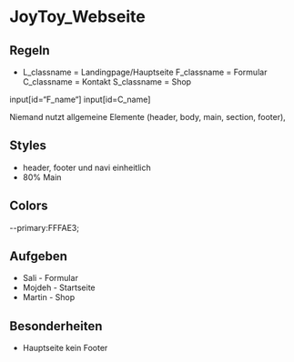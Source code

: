 # JoyToy_Webseite

## Regeln
- L_classname = Landingpage/Hauptseite
F_classname = Formular
C_classname = Kontakt
S_classname = Shop

input[id=“F_name“] input[id=C_name]

Niemand nutzt allgemeine Elemente (header, body, main, section, footer),

## Styles
- header, footer und navi einheitlich
- 80% Main

## Colors
--primary:FFFAE3;

## Aufgeben
- Sali - Formular
- Mojdeh - Startseite
- Martin - Shop

## Besonderheiten
- Hauptseite kein Footer
